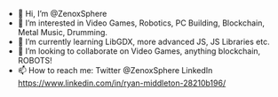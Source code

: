 - 👋 Hi, I’m @ZenoxSphere
- 👀 I’m interested in Video Games, Robotics, PC Building, Blockchain, Metal Music, Drumming.
- 🌱 I’m currently learning LibGDX, more advanced JS, JS Libraries etc.
- 💞️ I’m looking to collaborate on Video Games, anything blockchain, ROBOTS!
- 📫 How to reach me: Twitter @ZenoxSphere LinkedIn https://www.linkedin.com/in/ryan-middleton-28210b196/

<!---
ZenoxSphere/ZenoxSphere is a ✨ special ✨ repository because its `README.md` (this file) appears on your GitHub profile.
You can click the Preview link to take a look at your changes.
--->
